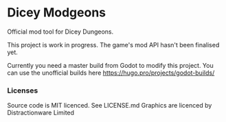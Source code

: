 # Dicey Modgeons

Official mod tool for Dicey Dungeons.

This project is work in progress. The game's mod API hasn't been finalised yet.

Currently you need a master build from Godot to modify this project. You can use the unofficial builds here https://hugo.pro/projects/godot-builds/

### Licenses
Source code is MIT licenced. See LICENSE.md
Graphics are licenced by Distractionware Limited
